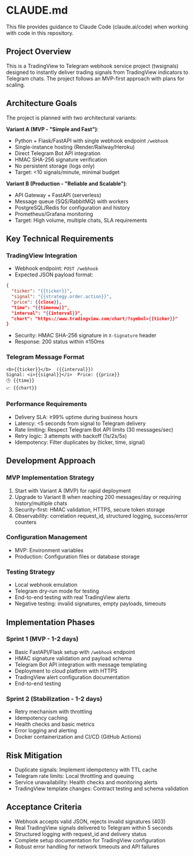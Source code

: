 # CLAUDE.md

This file provides guidance to Claude Code (claude.ai/code) when working with code in this repository.

## Project Overview

This is a TradingView to Telegram webhook service project (twsignals) designed to instantly deliver trading signals from TradingView indicators to Telegram chats. The project follows an MVP-first approach with plans for scaling.

## Architecture Goals

The project is planned with two architectural variants:

**Variant A (MVP - "Simple and Fast")**:
- Python + Flask/FastAPI with single webhook endpoint `/webhook`
- Single-instance hosting (Render/Railway/Heroku)
- Direct Telegram Bot API integration
- HMAC SHA-256 signature verification
- No persistent storage (logs only)
- Target: <10 signals/minute, minimal budget

**Variant B (Production - "Reliable and Scalable")**:
- API Gateway + FastAPI (serverless)
- Message queue (SQS/RabbitMQ) with workers
- PostgreSQL/Redis for configuration and history
- Prometheus/Grafana monitoring
- Target: High volume, multiple chats, SLA requirements

## Key Technical Requirements

### TradingView Integration
- Webhook endpoint: `POST /webhook`
- Expected JSON payload format:
```json
{
  "ticker": "{{ticker}}",
  "signal": "{{strategy.order.action}}",
  "price": {{close}},
  "time": "{{timenow}}",
  "interval": "{{interval}}",
  "chart": "https://www.tradingview.com/chart/?symbol={{ticker}}"
}
```
- Security: HMAC SHA-256 signature in `X-Signature` header
- Response: 200 status within ≤150ms

### Telegram Message Format
```
<b>{{ticker}}</b>  ({{interval}})
Signal: <i>{{signal}}</i>  Price: {{price}}
🕒 {{time}}
📈 {{chart}}
```

### Performance Requirements
- Delivery SLA: ≥99% uptime during business hours
- Latency: <5 seconds from signal to Telegram delivery
- Rate limiting: Respect Telegram Bot API limits (30 messages/sec)
- Retry logic: 3 attempts with backoff (1s/2s/5s)
- Idempotency: Filter duplicates by (ticker, time, signal)

## Development Approach

### MVP Implementation Strategy
1. Start with Variant A (MVP) for rapid deployment
2. Upgrade to Variant B when reaching 200 messages/day or requiring history/multiple chats
3. Security-first: HMAC validation, HTTPS, secure token storage
4. Observability: correlation request_id, structured logging, success/error counters

### Configuration Management
- MVP: Environment variables
- Production: Configuration files or database storage

### Testing Strategy
- Local webhook emulation
- Telegram dry-run mode for testing
- End-to-end testing with real TradingView alerts
- Negative testing: invalid signatures, empty payloads, timeouts

## Implementation Phases

### Sprint 1 (MVP - 1-2 days)
- Basic FastAPI/Flask setup with `/webhook` endpoint
- HMAC signature validation and payload schema
- Telegram Bot API integration with message templating
- Deployment to cloud platform with HTTPS
- TradingView alert configuration documentation
- End-to-end testing

### Sprint 2 (Stabilization - 1-2 days)
- Retry mechanism with throttling
- Idempotency caching
- Health checks and basic metrics
- Error logging and alerting
- Docker containerization and CI/CD (GitHub Actions)

## Risk Mitigation
- Duplicate signals: Implement idempotency with TTL cache
- Telegram rate limits: Local throttling and queuing
- Service unavailability: Health checks and monitoring alerts
- TradingView template changes: Contract testing and schema validation

## Acceptance Criteria
- Webhook accepts valid JSON, rejects invalid signatures (403)
- Real TradingView signals delivered to Telegram within 5 seconds
- Structured logging with request_id and delivery status
- Complete setup documentation for TradingView configuration
- Robust error handling for network timeouts and API failures